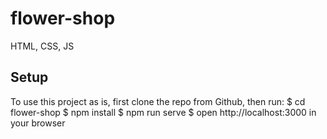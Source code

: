 # flower-shop
HTML, CSS, JS

## Setup
To use this project as is, first clone the repo from Github, then run:
$ cd flower-shop
$ npm install
$ npm run serve
$ open http://localhost:3000 in your browser
